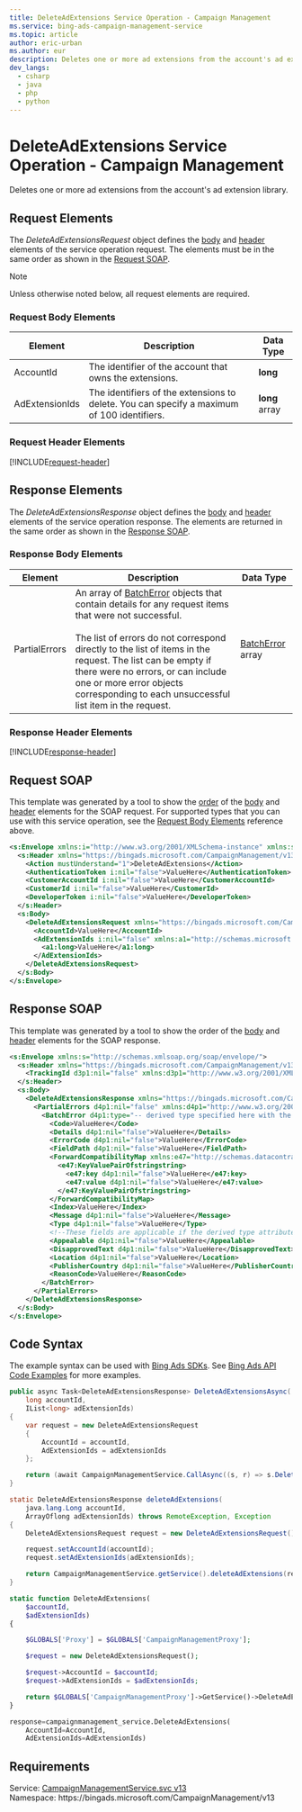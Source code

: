 ```yaml
---
title: DeleteAdExtensions Service Operation - Campaign Management
ms.service: bing-ads-campaign-management-service
ms.topic: article
author: eric-urban
ms.author: eur
description: Deletes one or more ad extensions from the account's ad extension library.
dev_langs: 
  - csharp
  - java
  - php
  - python
---
```

# DeleteAdExtensions Service Operation - Campaign Management
Deletes one or more ad extensions from the account's ad extension library.

## <a name="request"></a>Request Elements
The *DeleteAdExtensionsRequest* object defines the [body](#request-body) and [header](#request-header) elements of the service operation request. The elements must be in the same order as shown in the [Request SOAP](#request-soap). 

> [!NOTE]
> Unless otherwise noted below, all request elements are required.

### <a name="request-body"></a>Request Body Elements

|Element|Description|Data Type|
|-----------|---------------|-------------|
|<a name="accountid"></a>AccountId|The identifier of the account that owns the extensions.|**long**|
|<a name="adextensionids"></a>AdExtensionIds|The identifiers of the extensions to delete. You can specify a maximum of 100 identifiers.|**long** array|

### <a name="request-header"></a>Request Header Elements
[!INCLUDE[request-header](./includes/request-header.md)]

## <a name="response"></a>Response Elements
The *DeleteAdExtensionsResponse* object defines the [body](#response-body) and [header](#response-header) elements of the service operation response. The elements are returned in the same order as shown in the [Response SOAP](#response-soap).

### <a name="response-body"></a>Response Body Elements

|Element|Description|Data Type|
|-----------|---------------|-------------|
|<a name="partialerrors"></a>PartialErrors|An array of [BatchError](batcherror.md) objects that contain details for any request items that were not successful.<br/><br/>The list of errors do not correspond directly to the list of items in the request. The list can be empty if there were no errors, or can include one or more error objects corresponding to each unsuccessful list item in the request.|[BatchError](batcherror.md) array|

### <a name="response-header"></a>Response Header Elements
[!INCLUDE[response-header](./includes/response-header.md)]

## <a name="request-soap"></a>Request SOAP
This template was generated by a tool to show the [order](../guides/services-protocol.md#element-order) of the [body](#request-body) and [header](#request-header) elements for the SOAP request. For supported types that you can use with this service operation, see the [Request Body Elements](#request-body) reference above.

```xml
<s:Envelope xmlns:i="http://www.w3.org/2001/XMLSchema-instance" xmlns:s="http://schemas.xmlsoap.org/soap/envelope/">
  <s:Header xmlns="https://bingads.microsoft.com/CampaignManagement/v13">
    <Action mustUnderstand="1">DeleteAdExtensions</Action>
    <AuthenticationToken i:nil="false">ValueHere</AuthenticationToken>
    <CustomerAccountId i:nil="false">ValueHere</CustomerAccountId>
    <CustomerId i:nil="false">ValueHere</CustomerId>
    <DeveloperToken i:nil="false">ValueHere</DeveloperToken>
  </s:Header>
  <s:Body>
    <DeleteAdExtensionsRequest xmlns="https://bingads.microsoft.com/CampaignManagement/v13">
      <AccountId>ValueHere</AccountId>
      <AdExtensionIds i:nil="false" xmlns:a1="http://schemas.microsoft.com/2003/10/Serialization/Arrays">
        <a1:long>ValueHere</a1:long>
      </AdExtensionIds>
    </DeleteAdExtensionsRequest>
  </s:Body>
</s:Envelope>
```

## <a name="response-soap"></a>Response SOAP
This template was generated by a tool to show the order of the [body](#response-body) and [header](#response-header) elements for the SOAP response.

```xml
<s:Envelope xmlns:s="http://schemas.xmlsoap.org/soap/envelope/">
  <s:Header xmlns="https://bingads.microsoft.com/CampaignManagement/v13">
    <TrackingId d3p1:nil="false" xmlns:d3p1="http://www.w3.org/2001/XMLSchema-instance">ValueHere</TrackingId>
  </s:Header>
  <s:Body>
    <DeleteAdExtensionsResponse xmlns="https://bingads.microsoft.com/CampaignManagement/v13">
      <PartialErrors d4p1:nil="false" xmlns:d4p1="http://www.w3.org/2001/XMLSchema-instance">
        <BatchError d4p1:type="-- derived type specified here with the appropriate prefix --">
          <Code>ValueHere</Code>
          <Details d4p1:nil="false">ValueHere</Details>
          <ErrorCode d4p1:nil="false">ValueHere</ErrorCode>
          <FieldPath d4p1:nil="false">ValueHere</FieldPath>
          <ForwardCompatibilityMap xmlns:e47="http://schemas.datacontract.org/2004/07/System.Collections.Generic" d4p1:nil="false">
            <e47:KeyValuePairOfstringstring>
              <e47:key d4p1:nil="false">ValueHere</e47:key>
              <e47:value d4p1:nil="false">ValueHere</e47:value>
            </e47:KeyValuePairOfstringstring>
          </ForwardCompatibilityMap>
          <Index>ValueHere</Index>
          <Message d4p1:nil="false">ValueHere</Message>
          <Type d4p1:nil="false">ValueHere</Type>
          <!--These fields are applicable if the derived type attribute is set to EditorialError-->
          <Appealable d4p1:nil="false">ValueHere</Appealable>
          <DisapprovedText d4p1:nil="false">ValueHere</DisapprovedText>
          <Location d4p1:nil="false">ValueHere</Location>
          <PublisherCountry d4p1:nil="false">ValueHere</PublisherCountry>
          <ReasonCode>ValueHere</ReasonCode>
        </BatchError>
      </PartialErrors>
    </DeleteAdExtensionsResponse>
  </s:Body>
</s:Envelope>
```

## <a name="example"></a>Code Syntax
The example syntax can be used with [Bing Ads SDKs](../guides/client-libraries.md). See [Bing Ads API Code Examples](../guides/code-examples.md) for more examples.
```csharp
public async Task<DeleteAdExtensionsResponse> DeleteAdExtensionsAsync(
	long accountId,
	IList<long> adExtensionIds)
{
	var request = new DeleteAdExtensionsRequest
	{
		AccountId = accountId,
		AdExtensionIds = adExtensionIds
	};

	return (await CampaignManagementService.CallAsync((s, r) => s.DeleteAdExtensionsAsync(r), request));
}
```
```java
static DeleteAdExtensionsResponse deleteAdExtensions(
	java.lang.Long accountId,
	ArrayOflong adExtensionIds) throws RemoteException, Exception
{
	DeleteAdExtensionsRequest request = new DeleteAdExtensionsRequest();

	request.setAccountId(accountId);
	request.setAdExtensionIds(adExtensionIds);

	return CampaignManagementService.getService().deleteAdExtensions(request);
}
```
```php
static function DeleteAdExtensions(
	$accountId,
	$adExtensionIds)
{

	$GLOBALS['Proxy'] = $GLOBALS['CampaignManagementProxy'];

	$request = new DeleteAdExtensionsRequest();

	$request->AccountId = $accountId;
	$request->AdExtensionIds = $adExtensionIds;

	return $GLOBALS['CampaignManagementProxy']->GetService()->DeleteAdExtensions($request);
}
```
```python
response=campaignmanagement_service.DeleteAdExtensions(
	AccountId=AccountId,
	AdExtensionIds=AdExtensionIds)
```

## Requirements
Service: [CampaignManagementService.svc v13](https://campaign.api.bingads.microsoft.com/Api/Advertiser/CampaignManagement/v13/CampaignManagementService.svc)  
Namespace: https\://bingads.microsoft.com/CampaignManagement/v13  

